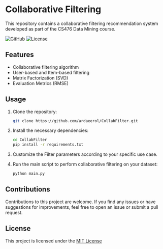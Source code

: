 # Collaborative Filtering

This repository contains a collaborative filtering recommendation system developed as part of the CS476 Data Mining course.

[![GitHub](https://img.shields.io/badge/GitHub-Repository-brightgreen)](https://github.com/ardaeerol/CollabFilter)
[![License](https://img.shields.io/badge/License-MIT-blue)](https://opensource.org/licenses/MIT)

## Features

- Collaborative filtering algorithm
- User-based and Item-based filtering
- Matrix Factorization (SVD)
- Evaluation Metrics (RMSE)

## Usage

1. Clone the repository:

   ```bash
   git clone https://github.com/ardaeerol/CollabFilter.git
   ```
   

2. Install the necessary dependencies:
   
   ```bash
   cd CollabFilter
   pip install -r requirements.txt
   ```
   
4. Customize the Filter parameters according to your specific use case.
   
5. Run the main script to perform collaborative filtering on your dataset:
   
   ```bash
   python main.py
   ```

## Contributions
Contributions to this project are welcome. If you find any issues or have suggestions for improvements, feel free to open an issue or submit a pull request.

## License
This project is licensed under the [MIT License](./LICENSE)
